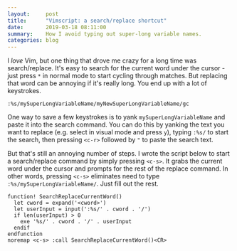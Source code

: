 ```yaml
---
layout:     post
title:      "Vimscript: a search/replace shortcut"
date:       2019-03-18 08:11:00
summary:    How I avoid typing out super-long variable names.
categories: blog
---
```


I _love_ Vim, but one thing that drove me crazy for a long time was
search/replace. It's easy to search for the current word under the cursor - just
press `*` in normal mode to start cycling through matches. But replacing that
word can be annoying if it's really long. You end up with a lot of keystrokes.

```
:%s/mySuperLongVariableName/myNewSuperLongVariableName/gc
```

One way to save a few keystrokes is to yank `mySuperLongVariableName` and paste
it into the search command. You can do this by yanking the text you want to
replace (e.g. select in visual mode and press `y`), typing `:%s/` to start the
search, then pressing `<c-r>` followed by `"` to paste the search text.

But that's still an annoying number of steps. I wrote the script below to start
a search/replace command by simply pressing `<c-s>`. It grabs the current word
under the cursor and prompts for the rest of the replace command.  In other
words, pressing `<c-s>` eliminates need to type `:%s/mySuperLongVariableName/`.
Just fill out the rest. 

```viml
function! SearchReplaceCurrentWord()
  let cword = expand('<cword>')
  let userInput = input(':%s/' . cword . '/')
  if len(userInput) > 0
    exe '%s/' . cword . '/' . userInput
  endif
endfunction
noremap <c-s> :call SearchReplaceCurrentWord()<CR>
```

